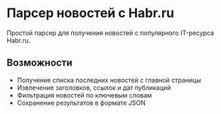# Парсер новостей с Habr.ru

Простой парсер для получения новостей с популярного IT-ресурса Habr.ru.

## Возможности

- Получение списка последних новостей с главной страницы
- Извлечение заголовков, ссылок и дат публикаций
- Фильтрация новостей по ключевым словам
- Сохранение результатов в формате JSON
